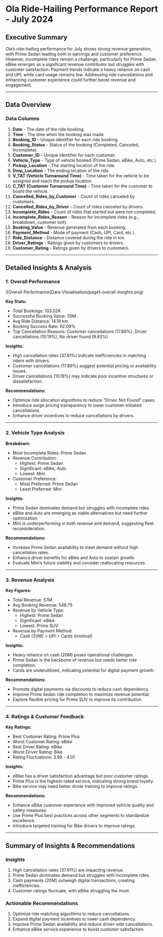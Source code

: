 
# Ola Ride-Hailing Performance Report - July 2024

## Executive Summary  
Ola’s ride-hailing performance for July shows strong revenue generation, with Prime Sedan leading both in earnings and customer preference. However, incomplete rides remain a challenge, particularly for Prime Sedan. eBike emerges as a significant revenue contributor but struggles with customer satisfaction. Payment trends indicate a heavy reliance on cash and UPI, while card usage remains low. Addressing ride cancellations and enhancing customer experience could further boost revenue and engagement.  

---

## Data Overview  

### Data Columns  
1. **Date** - The date of the ride booking.  
2. **Time** - The time when the booking was made.  
3. **Booking_ID** - Unique identifier for each ride booking.  
4. **Booking_Status** - Status of the booking (Completed, Canceled, Incomplete).  
5. **Customer_ID** - Unique identifier for each customer.  
6. **Vehicle_Type** - Type of vehicle booked (Prime Sedan, eBike, Auto, etc.).  
7. **Pickup_Location** - The starting location of the ride.  
8. **Drop_Location** - The ending location of the ride.  
9. **V_TAT (Vehicle Turnaround Time)** - Time taken for the vehicle to be assigned and reach the pickup location.  
10. **C_TAT (Customer Turnaround Time)** - Time taken for the customer to board the vehicle.  
11. **Cancelled_Rides_by_Customer** - Count of rides canceled by customers.  
12. **Cancelled_Rides_by_Driver** - Count of rides canceled by drivers.  
13. **Incomplete_Rides** - Count of rides that started but were not completed.  
14. **Incomplete_Rides_Reason** - Reason for incomplete rides (e.g., breakdown, customer exit).  
15. **Booking_Value** - Revenue generated from each booking.  
16. **Payment_Method** - Mode of payment (Cash, UPI, Card, etc.).  
17. **Ride_Distance** - Distance covered during the ride in km.  
18. **Driver_Ratings** - Ratings given by customers to drivers.  
19. **Customer_Rating** - Ratings given by drivers to customers.  

---

## Detailed Insights & Analysis  

### 1. Overall Performance  
![Overall Performance(Data-Visualisation/page1-overall-insights.png)

**Key Stats:**  
- Total Bookings: 103.02K  
- Successful Booking Value: 35M  
- Avg Ride Distance: 14.19 km  
- Booking Success Rate: 62.09%  
- Top Cancellation Reasons: Customer cancellations (17.89%), Driver cancellations (10.19%), No driver found (9.83%)  

**Insights:**  
- High cancellation rates (37.91%) indicate inefficiencies in matching riders with drivers.  
- Customer cancellations (17.89%) suggest potential pricing or availability issues.  
- Driver cancellations (10.19%) may indicate poor incentive structures or dissatisfaction.  

**Recommendations:**  
- Optimize ride allocation algorithms to reduce "Driver Not Found" cases.  
- Introduce surge pricing transparency to lower customer-initiated cancellations.  
- Enhance driver incentives to reduce cancellations by drivers.  

---

### 2. Vehicle Type Analysis  
**Breakdown:**  
- Most Incomplete Rides: Prime Sedan  
- Revenue Contribution:  
  - Highest: Prime Sedan  
  - Significant: eBike, Auto  
  - Lowest: Mini  
- Customer Preference:  
  - Most Preferred: Prime Sedan  
  - Least Preferred: Mini  

**Insights:**  
- Prime Sedan dominates demand but struggles with incomplete rides.  
- eBike and Auto are emerging as viable alternatives but need further optimization.  
- Mini is underperforming in both revenue and demand, suggesting fleet reconsideration.  

**Recommendations:**  
- Increase Prime Sedan availability to meet demand without high cancellation rates.  
- Enhance driver benefits for eBike and Auto to sustain growth.  
- Evaluate Mini’s future viability and consider reallocating resources.  

---

### 3. Revenue Analysis  
**Key Figures:**  
- Total Revenue: 57M  
- Avg Booking Revenue: 548.75  
- Revenue by Vehicle Type:  
  - Highest: Prime Sedan  
  - Significant: eBike  
  - Lowest: Prime SUV  
- Revenue by Payment Method:  
  - Cash (20M) > UPI > Cards (minimal)  

**Insights:**  
- Heavy reliance on cash (20M) poses operational challenges.  
- Prime Sedan is the backbone of revenue but needs better ride completion.  
- Cards are underutilized, indicating potential for digital payment growth.  

**Recommendations:**  
- Promote digital payments via discounts to reduce cash dependency.  
- Improve Prime Sedan ride completion to maximize revenue potential.  
- Explore flexible pricing for Prime SUV to improve its contribution.  

---

### 4. Ratings & Customer Feedback  
**Key Ratings:**  
- Best Customer Rating: Prime Plus  
- Worst Customer Rating: eBike  
- Best Driver Rating: eBike  
- Worst Driver Rating: Bike  
- Rating Fluctuations: 3.98 - 4.01  

**Insights:**  
- eBike has a driver satisfaction advantage but poor customer ratings.  
- Prime Plus is the highest-rated service, indicating strong brand loyalty.  
- Bike service may need better driver training to improve ratings.  

**Recommendations:**  
- Enhance eBike customer experience with improved vehicle quality and safety measures.  
- Use Prime Plus best practices across other segments to standardize excellence.  
- Introduce targeted training for Bike drivers to improve ratings.  

---

## Summary of Insights & Recommendations  

### Insights  
1. High cancellation rates (37.91%) are impacting revenue.  
2. Prime Sedan dominates demand but struggles with incomplete rides.  
3. Cash payments (20M) outweigh digital transactions, creating inefficiencies.  
4. Customer ratings fluctuate, with eBike struggling the most.  

### Actionable Recommendations  
1. Optimize ride matching algorithms to reduce cancellations.  
2. Expand digital payment incentives to lower cash dependency.  
3. Improve Prime Sedan availability and reduce driver-side cancellations.  
4. Enhance eBike service experience to boost customer satisfaction.  
